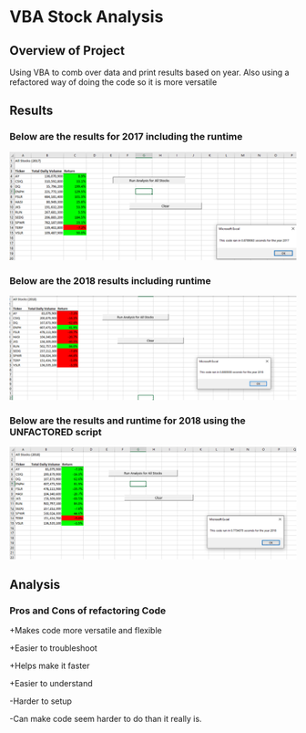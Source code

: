 # VBA Stock Analysis

## Overview of Project
Using VBA to comb over data and print results based on year. Also using a refactored way of doing the code so it is more versatile

## Results

### Below are the results for 2017 including the runtime
![image](https://github.com/erixanders/vba-challenge/blob/main/resources/VBA_Challenge_2017.png)

### Below are the 2018 results including runtime
![image](https://github.com/erixanders/vba-challenge/blob/main/resources/VBA_Challenge_2018.png)

### Below are the results and runtime for 2018 using the UNFACTORED script
![image](https://github.com/erixanders/vba-challenge/blob/main/resources/VBA_Challenge_2018unfactored.png)


## Analysis

### Pros and Cons of refactoring Code
+Makes code more versatile and flexible

+Easier to troubleshoot

+Helps make it faster

+Easier to understand

-Harder to setup

-Can make code seem harder to do than it really is.